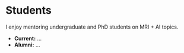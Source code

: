# Students

I enjoy mentoring undergraduate and PhD students on MRI + AI topics.

- **Current:** …  
- **Alumni:** …
